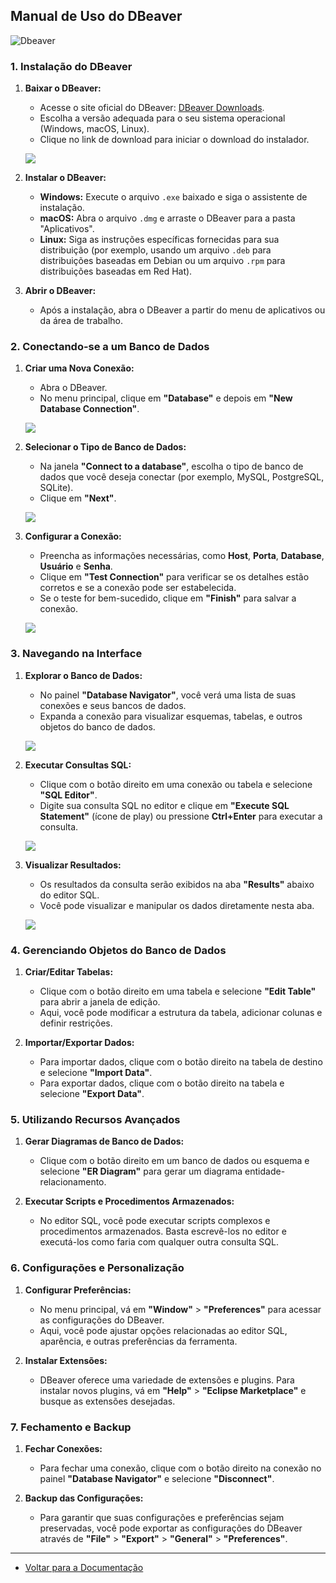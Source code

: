## Manual de Uso do DBeaver
![Dbeaver](/images/Tutorial-DBeaver/dbeaver_logo_bg.png)
### 1. **Instalação do DBeaver**

1. **Baixar o DBeaver:**
   - Acesse o site oficial do DBeaver: [DBeaver Downloads](https://dbeaver.io/download/).
   - Escolha a versão adequada para o seu sistema operacional (Windows, macOS, Linux).
   - Clique no link de download para iniciar o download do instalador.

   ![](/images/Tutorial-DBeaver/1.png)

2. **Instalar o DBeaver:**
   - **Windows:** Execute o arquivo `.exe` baixado e siga o assistente de instalação. 
   - **macOS:** Abra o arquivo `.dmg` e arraste o DBeaver para a pasta "Aplicativos".
   - **Linux:** Siga as instruções específicas fornecidas para sua distribuição (por exemplo, usando um arquivo `.deb` para distribuições baseadas em Debian ou um arquivo `.rpm` para distribuições baseadas em Red Hat).
   
3. **Abrir o DBeaver:**
   - Após a instalação, abra o DBeaver a partir do menu de aplicativos ou da área de trabalho.

### 2. **Conectando-se a um Banco de Dados**

1. **Criar uma Nova Conexão:**
   - Abra o DBeaver.
   - No menu principal, clique em **"Database"** e depois em **"New Database Connection"**.

   ![](/images/Tutorial-DBeaver/2.png)

2. **Selecionar o Tipo de Banco de Dados:**
   - Na janela **"Connect to a database"**, escolha o tipo de banco de dados que você deseja conectar (por exemplo, MySQL, PostgreSQL, SQLite).
   - Clique em **"Next"**.

   ![](/images/Tutorial-DBeaver/3.png)
   

3. **Configurar a Conexão:**
   - Preencha as informações necessárias, como **Host**, **Porta**, **Database**, **Usuário** e **Senha**.
   - Clique em **"Test Connection"** para verificar se os detalhes estão corretos e se a conexão pode ser estabelecida.
   - Se o teste for bem-sucedido, clique em **"Finish"** para salvar a conexão.

   ![](/images/Tutorial-DBeaver/4.png)

### 3. **Navegando na Interface**

1. **Explorar o Banco de Dados:**
   - No painel **"Database Navigator"**, você verá uma lista de suas conexões e seus bancos de dados.
   - Expanda a conexão para visualizar esquemas, tabelas, e outros objetos do banco de dados.

   ![](/images/Tutorial-DBeaver/5.png)

2. **Executar Consultas SQL:**
   - Clique com o botão direito em uma conexão ou tabela e selecione **"SQL Editor"**.
   - Digite sua consulta SQL no editor e clique em **"Execute SQL Statement"** (ícone de play) ou pressione **Ctrl+Enter** para executar a consulta.

   ![](/images/Tutorial-DBeaver/6.png)

3. **Visualizar Resultados:**
   - Os resultados da consulta serão exibidos na aba **"Results"** abaixo do editor SQL.
   - Você pode visualizar e manipular os dados diretamente nesta aba.

   ![](/images/Tutorial-DBeaver/7.png)

### 4. **Gerenciando Objetos do Banco de Dados**

1. **Criar/Editar Tabelas:**
   - Clique com o botão direito em uma tabela e selecione **"Edit Table"** para abrir a janela de edição.
   - Aqui, você pode modificar a estrutura da tabela, adicionar colunas e definir restrições.

2. **Importar/Exportar Dados:**
   - Para importar dados, clique com o botão direito na tabela de destino e selecione **"Import Data"**.
   - Para exportar dados, clique com o botão direito na tabela e selecione **"Export Data"**.

### 5. **Utilizando Recursos Avançados**

1. **Gerar Diagramas de Banco de Dados:**
   - Clique com o botão direito em um banco de dados ou esquema e selecione **"ER Diagram"** para gerar um diagrama entidade-relacionamento.

2. **Executar Scripts e Procedimentos Armazenados:**
   - No editor SQL, você pode executar scripts complexos e procedimentos armazenados. Basta escrevê-los no editor e executá-los como faria com qualquer outra consulta SQL.

### 6. **Configurações e Personalização**

1. **Configurar Preferências:**
   - No menu principal, vá em **"Window"** > **"Preferences"** para acessar as configurações do DBeaver.
   - Aqui, você pode ajustar opções relacionadas ao editor SQL, aparência, e outras preferências da ferramenta.

2. **Instalar Extensões:**
   - DBeaver oferece uma variedade de extensões e plugins. Para instalar novos plugins, vá em **"Help"** > **"Eclipse Marketplace"** e busque as extensões desejadas.

### 7. **Fechamento e Backup**

1. **Fechar Conexões:**
   - Para fechar uma conexão, clique com o botão direito na conexão no painel **"Database Navigator"** e selecione **"Disconnect"**.

2. **Backup das Configurações:**
   - Para garantir que suas configurações e preferências sejam preservadas, você pode exportar as configurações do DBeaver através de **"File"** > **"Export"** > **"General"** > **"Preferences"**.

---

* [Voltar para a Documentação](/README.md)
